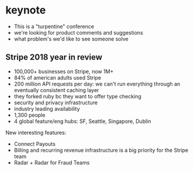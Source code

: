 # keynote

- This is a "turpentine" conference
- we're looking for product comments and suggestions
- what problem's we'd like to see someone solve 

## Stripe 2018 year in review

- 100,000+ businesses on Stripe, now 1M+
- 84% of american adults used Stripe
- 200 million API requests per day: we can't run everything through an eventually consistent caching layer
- they forked ruby bc they want to offer type checking
- security and privacy infrastructure
- industry leading availability
- 1,300 people
- 4 global feature/eng hubs: SF, Seattle, Singapore, Dublin

New interesting features:

- Connect Payouts
- Billing and recurring revenue infrastructure is a big priority for the Stripe team
- Radar + Radar for Fraud Teams
